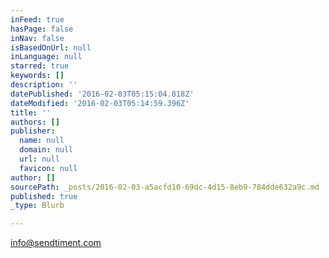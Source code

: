 ```yaml
---
inFeed: true
hasPage: false
inNav: false
isBasedOnUrl: null
inLanguage: null
starred: true
keywords: []
description: ''
datePublished: '2016-02-03T05:15:04.818Z'
dateModified: '2016-02-03T05:14:59.396Z'
title: ''
authors: []
publisher:
  name: null
  domain: null
  url: null
  favicon: null
author: []
sourcePath: _posts/2016-02-03-a5acfd10-69dc-4d15-8eb9-784dde632a9c.md
published: true
_type: Blurb

---
```

info@sendtiment.com